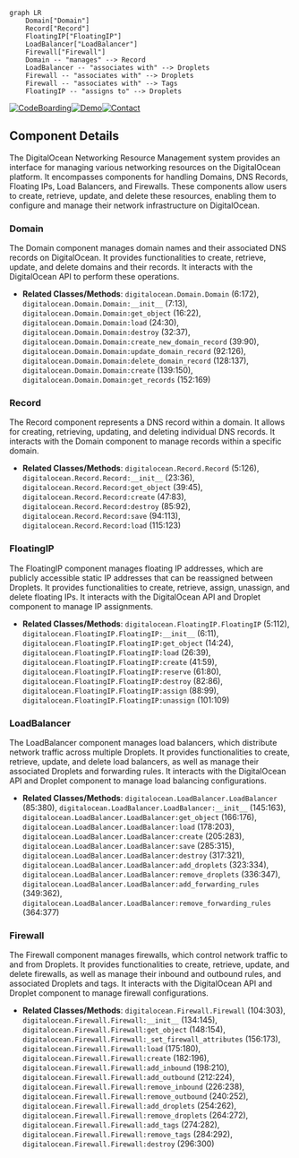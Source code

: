 ```mermaid
graph LR
    Domain["Domain"]
    Record["Record"]
    FloatingIP["FloatingIP"]
    LoadBalancer["LoadBalancer"]
    Firewall["Firewall"]
    Domain -- "manages" --> Record
    LoadBalancer -- "associates with" --> Droplets
    Firewall -- "associates with" --> Droplets
    Firewall -- "associates with" --> Tags
    FloatingIP -- "assigns to" --> Droplets
```
[![CodeBoarding](https://img.shields.io/badge/Generated%20by-CodeBoarding-9cf?style=flat-square)](https://github.com/CodeBoarding/CodeBoarding)[![Demo](https://img.shields.io/badge/Try%20our-Demo-blue?style=flat-square)](https://www.codeboarding.org/demo)[![Contact](https://img.shields.io/badge/Contact%20us%20-%20codeboarding@gmail.com-lightgrey?style=flat-square)](mailto:codeboarding@gmail.com)

## Component Details

The DigitalOcean Networking Resource Management system provides an interface for managing various networking resources on the DigitalOcean platform. It encompasses components for handling Domains, DNS Records, Floating IPs, Load Balancers, and Firewalls. These components allow users to create, retrieve, update, and delete these resources, enabling them to configure and manage their network infrastructure on DigitalOcean.

### Domain
The Domain component manages domain names and their associated DNS records on DigitalOcean. It provides functionalities to create, retrieve, update, and delete domains and their records. It interacts with the DigitalOcean API to perform these operations.
- **Related Classes/Methods**: `digitalocean.Domain.Domain` (6:172), `digitalocean.Domain.Domain:__init__` (7:13), `digitalocean.Domain.Domain:get_object` (16:22), `digitalocean.Domain.Domain:load` (24:30), `digitalocean.Domain.Domain:destroy` (32:37), `digitalocean.Domain.Domain:create_new_domain_record` (39:90), `digitalocean.Domain.Domain:update_domain_record` (92:126), `digitalocean.Domain.Domain:delete_domain_record` (128:137), `digitalocean.Domain.Domain:create` (139:150), `digitalocean.Domain.Domain:get_records` (152:169)

### Record
The Record component represents a DNS record within a domain. It allows for creating, retrieving, updating, and deleting individual DNS records. It interacts with the Domain component to manage records within a specific domain.
- **Related Classes/Methods**: `digitalocean.Record.Record` (5:126), `digitalocean.Record.Record:__init__` (23:36), `digitalocean.Record.Record:get_object` (39:45), `digitalocean.Record.Record:create` (47:83), `digitalocean.Record.Record:destroy` (85:92), `digitalocean.Record.Record:save` (94:113), `digitalocean.Record.Record:load` (115:123)

### FloatingIP
The FloatingIP component manages floating IP addresses, which are publicly accessible static IP addresses that can be reassigned between Droplets. It provides functionalities to create, retrieve, assign, unassign, and delete floating IPs. It interacts with the DigitalOcean API and Droplet component to manage IP assignments.
- **Related Classes/Methods**: `digitalocean.FloatingIP.FloatingIP` (5:112), `digitalocean.FloatingIP.FloatingIP:__init__` (6:11), `digitalocean.FloatingIP.FloatingIP:get_object` (14:24), `digitalocean.FloatingIP.FloatingIP:load` (26:39), `digitalocean.FloatingIP.FloatingIP:create` (41:59), `digitalocean.FloatingIP.FloatingIP:reserve` (61:80), `digitalocean.FloatingIP.FloatingIP:destroy` (82:86), `digitalocean.FloatingIP.FloatingIP:assign` (88:99), `digitalocean.FloatingIP.FloatingIP:unassign` (101:109)

### LoadBalancer
The LoadBalancer component manages load balancers, which distribute network traffic across multiple Droplets. It provides functionalities to create, retrieve, update, and delete load balancers, as well as manage their associated Droplets and forwarding rules. It interacts with the DigitalOcean API and Droplet component to manage load balancing configurations.
- **Related Classes/Methods**: `digitalocean.LoadBalancer.LoadBalancer` (85:380), `digitalocean.LoadBalancer.LoadBalancer:__init__` (145:163), `digitalocean.LoadBalancer.LoadBalancer:get_object` (166:176), `digitalocean.LoadBalancer.LoadBalancer:load` (178:203), `digitalocean.LoadBalancer.LoadBalancer:create` (205:283), `digitalocean.LoadBalancer.LoadBalancer:save` (285:315), `digitalocean.LoadBalancer.LoadBalancer:destroy` (317:321), `digitalocean.LoadBalancer.LoadBalancer:add_droplets` (323:334), `digitalocean.LoadBalancer.LoadBalancer:remove_droplets` (336:347), `digitalocean.LoadBalancer.LoadBalancer:add_forwarding_rules` (349:362), `digitalocean.LoadBalancer.LoadBalancer:remove_forwarding_rules` (364:377)

### Firewall
The Firewall component manages firewalls, which control network traffic to and from Droplets. It provides functionalities to create, retrieve, update, and delete firewalls, as well as manage their inbound and outbound rules, and associated Droplets and tags. It interacts with the DigitalOcean API and Droplet component to manage firewall configurations.
- **Related Classes/Methods**: `digitalocean.Firewall.Firewall` (104:303), `digitalocean.Firewall.Firewall:__init__` (134:145), `digitalocean.Firewall.Firewall:get_object` (148:154), `digitalocean.Firewall.Firewall:_set_firewall_attributes` (156:173), `digitalocean.Firewall.Firewall:load` (175:180), `digitalocean.Firewall.Firewall:create` (182:196), `digitalocean.Firewall.Firewall:add_inbound` (198:210), `digitalocean.Firewall.Firewall:add_outbound` (212:224), `digitalocean.Firewall.Firewall:remove_inbound` (226:238), `digitalocean.Firewall.Firewall:remove_outbound` (240:252), `digitalocean.Firewall.Firewall:add_droplets` (254:262), `digitalocean.Firewall.Firewall:remove_droplets` (264:272), `digitalocean.Firewall.Firewall:add_tags` (274:282), `digitalocean.Firewall.Firewall:remove_tags` (284:292), `digitalocean.Firewall.Firewall:destroy` (296:300)